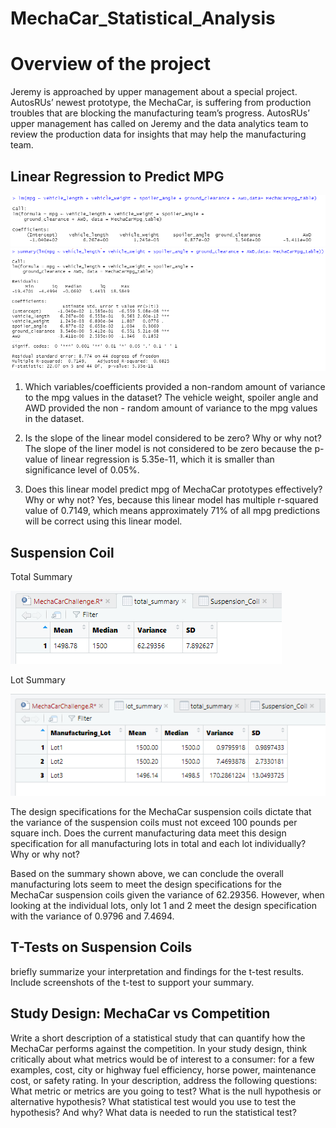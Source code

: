 # MechaCar_Statistical_Analysis

# Overview of the project
Jeremy is approached by upper management about a special project. AutosRUs’ newest prototype, the MechaCar, is suffering from production troubles that are blocking the manufacturing team’s progress. AutosRUs’ upper management has called on Jeremy and the data analytics team to review the production data for insights that may help the manufacturing team.

## Linear Regression to Predict MPG

![MechaCarMpg_LinearRegression](https://github.com/Krystal313/MechaCar_Statistical_Analysis/blob/d71f9226c651dedef81e39dd14693882136eabfd/Resources/MechaCarMpg_LinearRegression.png)
![MechaCarMpg_Summary](https://github.com/Krystal313/MechaCar_Statistical_Analysis/blob/846e5d51e1dafaa4a28ec6c3716e59f941b571b8/Resources/MechaCarMpg_Summary.png)

1. Which variables/coefficients provided a non-random amount of variance to the mpg values in the dataset?
The vehicle weight, spoiler angle and AWD provided the non - random amount of variance to the mpg values in the dataset. 

2. Is the slope of the linear model considered to be zero? Why or why not?
The slope of the liner model is not considered to be zero because the p-value of linear regression is 5.35e-11, which it is smaller than significance level of 0.05%. 

3. Does this linear model predict mpg of MechaCar prototypes effectively? Why or why not?
Yes, because this linear model has multiple r-squared value of 0.7149, which means approximately 71% of all mpg predictions will be correct using this linear model. 

## Suspension Coil
Total Summary

![SuspensionCoil_TotalSummary](https://github.com/Krystal313/MechaCar_Statistical_Analysis/blob/53c939689bb9871f138da96836c85a6768329046/Resources/SuspensionCoil_TotalSummary.png)

Lot Summary

![SuspensionCoil_LotSummary](https://github.com/Krystal313/MechaCar_Statistical_Analysis/blob/53c939689bb9871f138da96836c85a6768329046/Resources/SuspensionCoil_LotSummary.png)

The design specifications for the MechaCar suspension coils dictate that the variance of the suspension coils must not exceed 100 pounds per square inch. Does the current manufacturing data meet this design specification for all manufacturing lots in total and each lot individually? Why or why not?

Based on the summary shown above, we can conclude the overall manufacturing lots seem to meet the design specifications for the MechaCar suspension coils given the variance of 62.29356. However, when looking at the individual lots, only lot 1 and 2 meet the design specification with the variance of 0.9796 and 7.4694.

## T-Tests on Suspension Coils
briefly summarize your interpretation and findings for the t-test results. Include screenshots of the t-test to support your summary.

## Study Design: MechaCar vs Competition
Write a short description of a statistical study that can quantify how the MechaCar performs against the competition. In your study design, think critically about what metrics would be of interest to a consumer: for a few examples, cost, city or highway fuel efficiency, horse power, maintenance cost, or safety rating.
In your description, address the following questions:
What metric or metrics are you going to test?
What is the null hypothesis or alternative hypothesis?
What statistical test would you use to test the hypothesis? And why?
What data is needed to run the statistical test?
